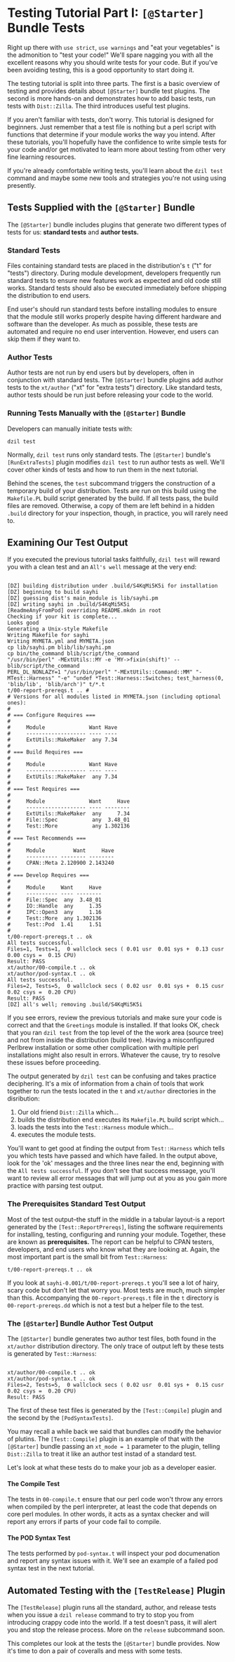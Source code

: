 # Testing Tutorial Part I: `[@Starter]` Bundle Tests

Right up there with `use strict`, `use warnings` and "eat your vegetables" is
the admonition to "test your code!" We'll spare nagging you with all the
excellent reasons why you should write tests for your code. But if you've been
avoiding testing, this is a good opportunity to start doing it.

The testing tutorial is split into three parts. The first is a basic overview of
testing and provides details about `[@Starter]` bundle test plugins. The second
is more hands-on and demonstrates how to add basic tests, run tests with
`Dist::Zilla`. The third introduces useful test plugins.

If you aren't familiar with tests, don't worry. This tutorial is designed for
beginners. Just remember that a test file is nothing but a perl script with
functions that determine if your module works the way you intend. After these
tutorials, you'll hopefully have the confidence to write simple tests for your
code and/or get motivated to learn more about testing from other very fine
learning resources.

If you're already comfortable writing tests, you'll learn about the `dzil test`
command and maybe some new tools and strategies you're not using using
presently.

## Tests Supplied with the `[@Starter]` Bundle

The `[@Starter]` bundle includes plugins that generate two different types of
tests for us: **standard tests** and **author tests.**

### Standard Tests

Files containing standard tests are placed in the distribution's `t` ("t" for
"tests") directory. During module development, developers frequently run
standard tests to ensure new features work as expected and old code still works.
Standard tests should also be executed immediately before shipping the
distribution to end users.

End user's should run standard tests before installing modules to ensure that
the module still works properly despite having different hardware and software
than the developer. As much as possible, these tests are automated and require
no end user intervention. However, end users can skip them if they want to.

### Author Tests

Author tests are not run by end users but by developers, often in conjunction
with standard tests. The `[@Starter]` bundle plugins add author tests to the
`xt/author` ("xt" for "extra tests") directory. Like standard tests, author
tests should be run just before releasing your code to the world.

### Running Tests Manually with the `[@Starter]` Bundle

Developers can manually initiate tests with:

`dzil test`

Normally, `dzil test` runs only standard tests. The `[@Starter]` bundle's
`[RunExtraTests]` plugin modifies `dzil test` to run author tests as well.
We'll cover other kinds of tests and how to run them in the next tutorial.

Behind the scenes, the `test` subcommand triggers the construction of a
temporary build of your distribution. Tests are run on this build using the
`Makefile.PL` build script generated by the build. If all tests pass, the build
files are removed. Otherwise, a copy of them are left behind in a hidden
`.build` directory for your inspection, though, in practice, you will rarely
need to.

## Examining Our Test Output

If you executed the previous tutorial tasks faithfully, `dzil test` will reward
you with a clean test and an `All's well` message at the very end:

```

[DZ] building distribution under .build/S4KqMi5K5i for installation
[DZ] beginning to build sayhi
[DZ] guessing dist's main_module is lib/sayhi.pm
[DZ] writing sayhi in .build/S4KqMi5K5i
[ReadmeAnyFromPod] overriding README.mkdn in root
Checking if your kit is complete...
Looks good
Generating a Unix-style Makefile
Writing Makefile for sayhi
Writing MYMETA.yml and MYMETA.json
cp lib/sayhi.pm blib/lib/sayhi.pm
cp bin/the_command blib/script/the_command
"/usr/bin/perl" -MExtUtils::MY -e 'MY->fixin(shift)' -- blib/script/the_command
PERL_DL_NONLAZY=1 "/usr/bin/perl" "-MExtUtils::Command::MM" "-MTest::Harness" "-e" "undef *Test::Harness::Switches; test_harness(0, 'blib/lib', 'blib/arch')" t/*.t
t/00-report-prereqs.t .. #
# Versions for all modules listed in MYMETA.json (including optional ones):
#
# === Configure Requires ===
#
#     Module              Want Have
#     ------------------- ---- ----
#     ExtUtils::MakeMaker  any 7.34
#
# === Build Requires ===
#
#     Module              Want Have
#     ------------------- ---- ----
#     ExtUtils::MakeMaker  any 7.34
#
# === Test Requires ===
#
#     Module              Want     Have
#     ------------------- ---- --------
#     ExtUtils::MakeMaker  any     7.34
#     File::Spec           any  3.48_01
#     Test::More           any 1.302136
#
# === Test Recommends ===
#
#     Module         Want     Have
#     ---------- -------- --------
#     CPAN::Meta 2.120900 2.143240
#
# === Develop Requires ===
#
#     Module     Want     Have
#     ---------- ---- --------
#     File::Spec  any  3.48_01
#     IO::Handle  any     1.35
#     IPC::Open3  any     1.16
#     Test::More  any 1.302136
#     Test::Pod  1.41     1.51
#
t/00-report-prereqs.t .. ok
All tests successful.
Files=1, Tests=1,  0 wallclock secs ( 0.01 usr  0.01 sys +  0.13 cusr  0.00 csys =  0.15 CPU)
Result: PASS
xt/author/00-compile.t .. ok
xt/author/pod-syntax.t .. ok
All tests successful.
Files=2, Tests=5,  0 wallclock secs ( 0.02 usr  0.01 sys +  0.15 cusr  0.02 csys =  0.20 CPU)
Result: PASS
[DZ] all's well; removing .build/S4KqMi5K5i

```

If you see errors, review the previous tutorials and make sure your code is
correct and that the `Greetings` module is installed. If that looks OK, check
that you ran `dzil test` from the top level of the the work area (source tree)
and not from inside the distribution (build tree). Having a misconfigured
Perlbrew installation or some other complication with multiple perl
installations might also result in errors. Whatever the cause, try to resolve
these issues before proceeding.

The output generated by `dzil test` can be confusing and takes practice
deciphering. It's a mix of information from a chain of tools that work together
to run the tests located in the `t` and `xt/author` directories in the
disribution:

1) Our old friend `Dist::Zilla` which...
2) builds the distribution end executes its `Makefile.PL` build script which...
3) loads the tests into the `Test::Harness` module which...
4) executes the module tests.

You'll want to get good at finding the output from `Test::Harness` which tells
you which tests have passed and which have failed. In the output above, look for
the 'ok' messages and the three lines near the end, beginning with the `All
tests successful`. If you don't see that success message, you'll want to review
all error messages that will jump out at you as you gain more practice with
parsing test output.

### The Prerequisites Standard Test Output

Most of the test output–the stuff in the middle in a tabular layout-is a report
generated by the `[Test::ReportPrereqs]`, listing the software requirements for
installing, testing, configuring and running your module. Together, these are
known as **prerequisites.** The report can be helpful to CPAN testers,
developers, and end users who know what they are looking at. Again, the most
important part is the small bit from `Test::Harness`:

`t/00-report-prereqs.t .. ok`

If you look at `sayhi-0.001/t/00-report-prereqs.t` you'll see a lot of hairy,
scary code but don't let that worry you. Most tests are much, much simpler than
this. Accompanying the `00-report-prereqs.t` file in the `t` directory is
`00-report-prereqs.dd` which is not a test but a helper file to the test.

### The `[@Starter`] Bundle Author Test Output

The `[@Starter]` bundle generates two author test files, both found in the
`xt/author` distribution directory. The only trace of output left by these tests
is generated by `Test::Harness`:

```

xt/author/00-compile.t .. ok
xt/author/pod-syntax.t .. ok
Files=2, Tests=5,  0 wallclock secs ( 0.02 usr  0.01 sys +  0.15 cusr  0.02 csys =  0.20 CPU)
Result: PASS

```

The first of these test files is generated by the `[Test::Compile]` plugin and
the second by the `[PodSyntaxTests]`.

You may recall a while back we said that bundles can modify the behavior of
plutins. The `[Test::Compile]` plugin is an example of that with the
`[@Starter]` bundle passing an `xt_mode = 1` parameter to the plugin, telling
`Dist::Zilla` to treat it like an author test instad of a standard test.

Let's look at what these tests do to make your job as a developer easier.

#### The Compile Test

The tests in `00-compile.t` ensure that our perl code won't throw any errors
when compiled by the perl interpreter, at least the code that depends on core
perl modules. In other words, it acts as a syntax checker and will report
any errors if parts of your code fail to compile.

#### The POD Syntax Test

The tests performed by `pod-syntax.t` will inspect your pod documenation and
report any syntax issues with it. We'll see an example of a failed pod syntax
test in the next tutorial.

## Automated Testing with the `[TestRelease]` Plugin

The `[TestRelease]` plugin runs all the standard, author, and release tests when
you issue a `dzil release` command to try to stop you from introducing crappy
code into the world. If a test doesn't pass, it will alert you and stop the
release process. More on the `release` subcommand soon.

This completes our look at the tests the `[@Starter]` bundle provides. Now it's
time to don a pair of coveralls and mess with some tests.
